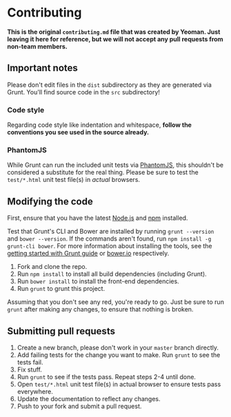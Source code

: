 # Contributing

**This is the original `contributing.md` file that was created by Yeoman. Just leaving it here for reference, but we will not accept any pull requests from non-team members.**

## Important notes
Please don't edit files in the `dist` subdirectory as they are generated via Grunt. You'll find source code in the `src` subdirectory!

### Code style
Regarding code style like indentation and whitespace, **follow the conventions you see used in the source already.**

### PhantomJS
While Grunt can run the included unit tests via [PhantomJS](http://phantomjs.org/), this shouldn't be considered a substitute for the real thing. Please be sure to test the `test/*.html` unit test file(s) in _actual_ browsers.

## Modifying the code
First, ensure that you have the latest [Node.js](http://nodejs.org/) and [npm](http://npmjs.org/) installed.

Test that Grunt's CLI and Bower are installed by running `grunt --version` and `bower --version`.  If the commands aren't found, run `npm install -g grunt-cli bower`.  For more information about installing the tools, see the [getting started with Grunt guide](http://gruntjs.com/getting-started) or [bower.io](http://bower.io/) respectively.

1. Fork and clone the repo.
1. Run `npm install` to install all build dependencies (including Grunt).
1. Run `bower install` to install the front-end dependencies.
1. Run `grunt` to grunt this project.

Assuming that you don't see any red, you're ready to go. Just be sure to run `grunt` after making any changes, to ensure that nothing is broken.

## Submitting pull requests

1. Create a new branch, please don't work in your `master` branch directly.
1. Add failing tests for the change you want to make. Run `grunt` to see the tests fail.
1. Fix stuff.
1. Run `grunt` to see if the tests pass. Repeat steps 2-4 until done.
1. Open `test/*.html` unit test file(s) in actual browser to ensure tests pass everywhere.
1. Update the documentation to reflect any changes.
1. Push to your fork and submit a pull request.
